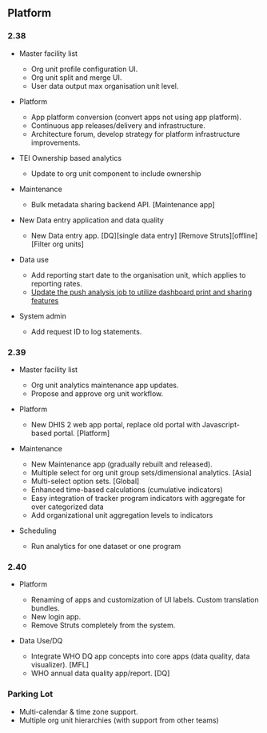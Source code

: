 ## Platform

### 2.38

- Master facility list

    - Org unit profile configuration UI.
    - Org unit split and merge UI.
    - User data output max organisation unit level.

- Platform

    - App platform conversion (convert apps not using app platform).
    - Continuous app releases/delivery and infrastructure.
    - Architecture forum, develop strategy for platform infrastructure improvements.

- TEI Ownership based analytics

	- Update to org unit component to include ownership

- Maintenance

	- Bulk metadata sharing backend API. [Maintenance app]

- New Data entry application and data quality

	- New Data entry app. [DQ][single data entry] [Remove Struts][offline] [Filter org units]

- Data use

    - Add reporting start date to the organisation unit, which applies to reporting rates.
    - [Update the push analysis job to utilize dashboard print and sharing features](https://jira.dhis2.org/browse/DHIS2-12101)

- System admin

	- Add request ID to log statements.

### 2.39

- Master facility list

  - Org unit analytics maintenance app updates.
  - Propose and approve org unit workflow.

- Platform

  - New DHIS 2 web app portal, replace old portal with Javascript-based portal. [Platform]

- Maintenance

  - New Maintenance app (gradually rebuilt and released).
  - Multiple select for org unit group sets/dimensional analytics. [Asia]
  - Multi-select option sets. [Global]
  - Enhanced time-based calculations (cumulative indicators)
  - Easy integration of tracker program indicators with aggregate for over categorized data
  - Add organizational unit aggregation levels to indicators

- Scheduling

  - Run analytics for one dataset or one program


### 2.40

- Platform

  - Renaming of apps and customization of UI labels. Custom translation bundles.
  - New login app.
  - Remove Struts completely from the system.

- Data Use/DQ

  - Integrate WHO DQ app concepts into core apps (data quality, data visualizer). [MFL]
  - WHO annual data quality app/report. [DQ]


### Parking Lot

- Multi-calendar & time zone support.
- Multiple org unit hierarchies (with support from other teams)
